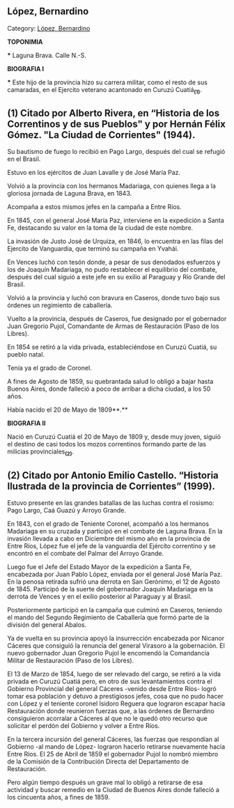 ## López, Bernardino

Category: [López, Bernardino](http://descubrircorrientes.com.ar/2012/index.php/868-biografias/l-m-n-n-o-p-q/lopez-bernardino)

**TOPONIMIA**

**\*** Laguna Brava. Calle N.-S.

**BIOGRAFIA I**

**\*** Este hijo de la provincia hizo su carrera militar, como el resto de sus camaradas, en el Ejercito veterano acantonado en Curuzú Cuatiá<sub><strong>(1)</strong></sub>.

## **(1)** Citado por Alberto Rivera, en “Historia de los Correntinos y de sus Pueblos" y por Hernán Félix Gómez. "La Ciudad de Corrientes" (1944).  

Su bautismo de fuego lo recibió en Pago Largo, después del cual se refugió en el Brasil.

Estuvo en los ejércitos de Juan Lavalle y de José María Paz.

Volvió a la provincia con los hermanos Madariaga, con quienes llega a la gloriosa jornada de Laguna Brava, en 1843.

Acompaña a estos mismos jefes en la campaña a Entre Ríos.

En 1845, con el general José María Paz, interviene en la expedición a Santa Fe, destacando su valor en la toma de la ciudad de este nombre.

La invasión de Justo José de Urquiza, en 1846, lo encuentra en las filas del Ejercito de Vanguardia, que terminó su campaña en Yvahái.

En Vences luchó con tesón donde, a pesar de sus denodados esfuerzos y los de Joaquín Madariaga, no pudo restablecer el equilibrio del combate, después del cual siguió a este jefe en su exilio al Paraguay y Río Grande del Brasil.

Volvió a la provincia y luchó con bravura en Caseros, donde tuvo bajo sus órdenes un regimiento de caballería.

Vuelto a la provincia, después de Caseros, fue designado por el gobernador Juan Gregorio Pujol, Comandante de Armas de Restauración (Paso de los Libres).

En 1854 se retiró a la vida privada, estableciéndose en Curuzú Cuatiá, su pueblo natal.

Tenía ya el grado de Coronel.

A fines de Agosto de 1859, su quebrantada salud lo obligó a bajar hasta Buenos Aires, donde falleció a poco de arribar a dicha ciudad, a los 50 años.

Había nacido el 20 de Mayo de 1809**.**

**BIOGRAFIA II**

Nació en Curuzú Cuatiá el 20 de Mayo de 1809 y, desde muy joven, siguió el destino de casi todos los mozos correntinos formando parte de las milicias provinciales<sub><strong>(2)</strong></sub>.

## **(2)** Citado por Antonio Emilio Castello. “Historia Ilustrada de la provincia de Corrientes” (1999).

Estuvo presente en las grandes batallas de las luchas contra el rosismo: Pago Largo, Caá Guazú y Arroyo Grande.

En 1843, con el grado de Teniente Coronel, acompañó a los hermanos Madariaga en su cruzada y participó en el combate de Laguna Brava. En la invasión llevada a cabo en Diciembre del mismo año en la provincia de Entre Ríos, López fue el jefe de la vanguardia del Ejército correntino y se encontró en el combate del Palmar del Arroyo Grande.

Luego fue el Jefe del Estado Mayor de la expedición a Santa Fe, encabezada por Juan Pablo López, enviada por el general José María Paz. En la penosa retirada sufrió una derrota en San Gerónimo, el 12 de Agosto de 1845. Participó de la suerte del gobernador Joaquín Madariaga en la derrota de Vences y en el exilio posterior al Paraguay y al Brasil.

Posteriormente participó en la campaña que culminó en Caseros, teniendo el mando del Segundo Regimiento de Caballería que formó parte de la división del general Abalos.

Ya de vuelta en su provincia apoyó la insurrección encabezada por Nicanor Cáceres que consiguió la renuncia del general Virasoro a la gobernación. El nuevo gobernador Juan Gregorio Pujol le encomendó la Comandancia Militar de Restauración (Paso de los Libres).

El 13 de Marzo de 1854, luego de ser relevado del cargo, se retiró a la vida privada en Curuzú Cuatiá pero, en otro de sus levantamientos contra el Gobierno Provincial del general Cáceres -venido desde Entre Ríos- logró tomar esa población y detuvo a prestigiosos jefes, cosa que no pudo hacer con López y el teniente coronel Isidoro Reguera que lograron escapar hacia Restauración donde reunieron fuerzas que, a las órdenes de Bernardino consiguieron acorralar a Cáceres al que no le quedó otro recurso que solicitar el perdón del Gobierno y volver a Entre Ríos.

En la tercera incursión del general Cáceres, las fuerzas que respondían al Gobierno -al mando de López- lograron hacerlo retirarse nuevamente hacia Entre Ríos. El 25 de Abril de 1859 el gobernador Pujol lo nombró miembro de la Comisión de la Contribución Directa del Departamento de Restauración.

Pero algún tiempo después un grave mal lo obligó a retirarse de esa actividad y buscar remedio en la Ciudad de Buenos Aires donde falleció a los cincuenta años, a fines de 1859.
